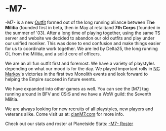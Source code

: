 # -M7-

-M7- is a new [Outfit](../../terminology/Outfit.md) formed out of the long running
alliance between **The Militia** (founded first in beta, then in May at
retail)and **7th Corps** (founded in the summer of '03). After a long time of
playing together, using the same TS server and website we decided to abandon our
old outfits and play under our unified moniker. This was done to end confusion
and make things easier for us to coordinate work together. We are led by
Delta25, the long running OL from the Militia, and a solid core of officers.

We are an all fun outfit first and foremost. We have a variety of playstyles
depending on what our mood is for the day. We played important rolls in
[NC](../../factions/New_Conglomerate.md) [Markov](../servers/Markov.md)'s victories in the
first two Monolith events and look forward to helping the Empire succeed in
future events.

We have expanded into other games as well. You can see the \[M7\] tag running
around in BFV and CS:S and we have a WoW guild: the Seventh Militia.

We are always looking for new recruits of all playstyles, new players and
veterans alike. Come visit us at: [clanM7.com](http://www.clanm7.com) for more
info.

Check out our stats and roster at Planetside Stats:
[-M7- Roster](http://www.planetsidestats.net/outfits.php?world_id=3&outfit_id=16551)
